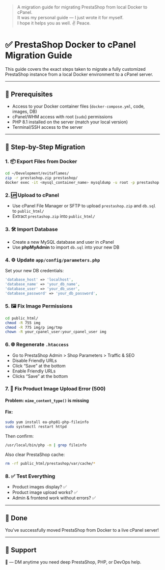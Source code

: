 > A migration guide for migrating PrestaShop from local Docker to cPanel.  
> It was my personal guide — I just wrote it for myself.  
> I hope it helps you as well. ✌️ Peace.


# ✅ PrestaShop Docker to cPanel Migration Guide

This guide covers the exact steps taken to migrate a fully customized PrestaShop instance from a local Docker environment to a cPanel server.

---

## 🔧 Prerequisites

- Access to your Docker container files (`docker-compose.yml`, code, images, DB)
- cPanel/WHM access with root (`sudo`) permissions
- PHP 8.1 installed on the server (match your local version)
- Terminal/SSH access to the server

---

## 🔄 Step-by-Step Migration

### 1. 📦 Export Files from Docker

```bash
cd ~/Development/evitaflames/
zip -r prestashop.zip prestashop/
docker exec -it <mysql_container_name> mysqldump -u root -p prestashop > db.sql
```

### 2. 🆙 Upload to cPanel

- Use cPanel File Manager or SFTP to upload `prestashop.zip` and `db.sql` to `public_html/`
- Extract `prestashop.zip` into `public_html/`

### 3. 🛠️ Import Database

- Create a new MySQL database and user in cPanel
- Use **phpMyAdmin** to import `db.sql` into your new DB

### 4. ⚙️ Update `app/config/parameters.php`

Set your new DB credentials:

```php
'database_host' => 'localhost',
'database_name' => 'your_db_name',
'database_user' => 'your_db_user',
'database_password' => 'your_db_password',
```

### 5. 🖼️ Fix Image Permissions

```bash
cd public_html/
chmod -R 755 img
chmod -R 775 img/p img/tmp
chown -R your_cpanel_user:your_cpanel_user img
```

### 6. 🌐 Regenerate `.htaccess`

- Go to PrestaShop Admin > Shop Parameters > Traffic & SEO
- Disable Friendly URLs 
- Click “Save” at the bottom
- Enable Friendly URLs
- Clicks “Save” at the bottom 

### 7. 🔄 Fix Product Image Upload Error (500)

#### Problem: `mime_content_type()` is missing

#### Fix:

```bash
sudo yum install ea-php81-php-fileinfo
sudo systemctl restart httpd
```

Then confirm:

```bash
/usr/local/bin/php -m | grep fileinfo
```

Also clear PrestaShop cache:

```bash
rm -rf public_html/prestashop/var/cache/*
```

### 8. ✅ Test Everything

- Product images display? ✅
- Product image upload works? ✅
- Admin & frontend work without errors? ✅

---

## 🎉 Done

You’ve successfully moved PrestaShop from Docker to a live cPanel server!

---

## 🙌 Support

🧠 — DM anytime you need deep PrestaShop, PHP, or DevOps help.
